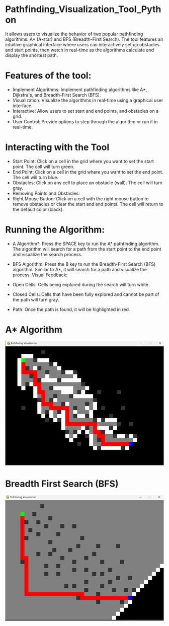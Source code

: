 # Pathfinding_Visualization_Tool_Python
It allows users to visualize the behavior of two popular pathfinding algorithms: A* (A-star) and BFS (Breadth-First Search). The tool features an intuitive graphical interface where users can interactively set up obstacles and start points, then watch in real-time as the algorithms calculate and display the shortest path.

# Features of the tool:

- Implement Algorithms: Implement pathfinding algorithms like A*, Dijkstra's, and Breadth-First Search (BFS).
- Visualization: Visualize the algorithms in real-time using a graphical user interface.
- Interactive: Allow users to set start and end points, and obstacles on a grid.
- User Control: Provide options to step through the algorithm or run it in real-time.

# Interacting with the Tool

- Start Point: Click on a cell in the grid where you want to set the start point. The cell will turn green.
- End Point: Click on a cell in the grid where you want to set the end point. The cell will turn blue.
- Obstacles: Click on any cell to place an obstacle (wall). The cell will turn gray.
- Removing Points and Obstacles:
- Right Mouse Button: Click on a cell with the right mouse button to remove obstacles or clear the start and end points. The cell will return to the default color (black).

# Running the Algorithm:

- A Algorithm*: Press the SPACE key to run the A* pathfinding algorithm. The algorithm will search for a path from the start point to the end point and visualize the search process.
- BFS Algorithm: Press the B key to run the Breadth-First Search (BFS) algorithm. Similar to A*, it will search for a path and visualize the process.
Visual Feedback:

- Open Cells: Cells being explored during the search will turn white.
- Closed Cells: Cells that have been fully explored and cannot be part of the path will turn gray.
- Path: Once the path is found, it will be highlighted in red.

# A* Algorithm

![A* Algorithm](https://github.com/LakshayD02/Pathfinding_Visualization_Tool_Python/blob/main/A-Star%20Algorithm.png) <br/>

# Breadth First Search (BFS)

![BFS](https://github.com/LakshayD02/Pathfinding_Visualization_Tool_Python/blob/main/BFS.png)
